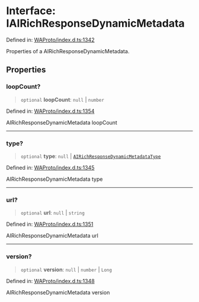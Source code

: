 # Interface: IAIRichResponseDynamicMetadata

Defined in: [WAProto/index.d.ts:1342](https://github.com/Fokusdotid/Baileys/blob/b457796e9982984bfe7323cdd6fea8bc613c4ed0/WAProto/index.d.ts#L1342)

Properties of a AIRichResponseDynamicMetadata.

## Properties

### loopCount?

> `optional` **loopCount**: `null` \| `number`

Defined in: [WAProto/index.d.ts:1354](https://github.com/Fokusdotid/Baileys/blob/b457796e9982984bfe7323cdd6fea8bc613c4ed0/WAProto/index.d.ts#L1354)

AIRichResponseDynamicMetadata loopCount

***

### type?

> `optional` **type**: `null` \| [`AIRichResponseDynamicMetadataType`](../namespaces/AIRichResponseDynamicMetadata/enumerations/AIRichResponseDynamicMetadataType.md)

Defined in: [WAProto/index.d.ts:1345](https://github.com/Fokusdotid/Baileys/blob/b457796e9982984bfe7323cdd6fea8bc613c4ed0/WAProto/index.d.ts#L1345)

AIRichResponseDynamicMetadata type

***

### url?

> `optional` **url**: `null` \| `string`

Defined in: [WAProto/index.d.ts:1351](https://github.com/Fokusdotid/Baileys/blob/b457796e9982984bfe7323cdd6fea8bc613c4ed0/WAProto/index.d.ts#L1351)

AIRichResponseDynamicMetadata url

***

### version?

> `optional` **version**: `null` \| `number` \| `Long`

Defined in: [WAProto/index.d.ts:1348](https://github.com/Fokusdotid/Baileys/blob/b457796e9982984bfe7323cdd6fea8bc613c4ed0/WAProto/index.d.ts#L1348)

AIRichResponseDynamicMetadata version
